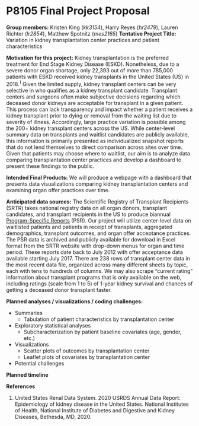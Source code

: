 P8105 Final Project Proposal
================

**Group members:** Kristen King (*kk3154*), Harry Reyes (*hr2479*),
Lauren Richter (*lr2854*), Matthew Spotnitz (*mes2165*) **Tentative
Project Title:** Variation in kidney transplantation center practices
and patient characteristics

**Motivation for this project:** Kidney transplantation is the preferred
treatment for End Stage Kidney Disease (ESKD). Nonetheless, due to a
severe donor organ shortage, only 22,393 out of more than 785,000
patients with ESKD received kidney transplants in the United States (US)
in 2018.<sup>1</sup> Given the limited supply, kidney transplant centers
can be very selective in who qualifies as a kidney transplant candidate.
Transplant centers and surgeons often make subjective decisions
regarding which deceased donor kidneys are acceptable for transplant in
a given patient. This process can lack transparency and impact whether a
patient receives a kidney transplant prior to dying or removal from the
waiting list due to severity of illness. Accordingly, large practice
variation is possible among the 200+ kidney transplant centers across
the US. While center-level summary data on transplants and waitlist
candidates are publicly available, this information is primarily
presented as individualized snapshot reports that do not lend themselves
to direct comparison across sites over time. Given that patients may
choose where to waitlist, our aim is to analyze data comparing
transplantation center practices and develop a dashboard to present
these findings to the public.

**Intended Final Products:** We will produce a webpage with a dashboard
that presents data visualizations comparing kidney transplantation
centers and examining organ offer practices over time.

**Anticipated data sources:** The Scientific Registry of Transplant
Recipients (SRTR) takes national registry data on all organ donors,
transplant candidates, and transplant recipients in the US to produce
biannual [Program-Specific
Reports](https://www.srtr.org/reports/program-specific-reports/) (PSR).
Our project will utilize center-level data on waitlisted patients and
patients in receipt of transplants, aggregated demographics, transplant
outcomes, and organ offer acceptance practices. The PSR data is archived
and publicly available for download in Excel format from the SRTR
website with drop-down menus for organ and time period. These reports
date back to July 2012 with offer acceptance data available starting
July 2017. There are 238 rows of transplant center data in the most
recent data file, organized across many different sheets by topic, each
with tens to hundreds of columns. We may also scrape “current rating”
information about transplant programs that is only available on the web,
including ratings (scale from 1 to 5) of 1-year kidney survival and
chances of getting a deceased donor transplant faster.

**Planned analyses / visualizations / coding challenges:**

-   Summaries
    -   Tabulation of patient characteristics by transplantation center
-   Exploratory statistical analyses
    -   Subcharacterization by patient baseline covariates (age, gender,
        etc.)
-   Visualizations
    -   Scatter plots of outcomes by transplantation center
    -   Leaflet plots of covariates by transplantation center
-   Potential challenges

**Planned timeline**

**References**  
1. United States Renal Data System. 2020 USRDS Annual Data Report:
Epidemiology of kidney disease in the United States. National Institutes
of Health, National Institute of Diabetes and Digestive and Kidney
Diseases, Bethesda, MD, 2020.
